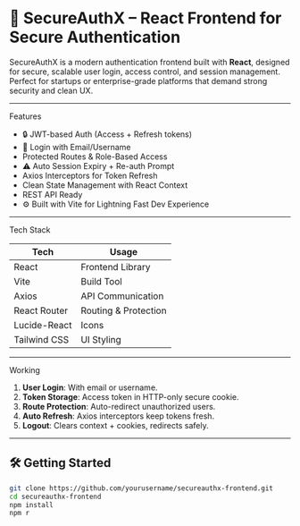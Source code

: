 # 🔐 SecureAuthX – React Frontend for Secure Authentication

SecureAuthX is a modern authentication frontend built with **React**, designed for secure, scalable user login, access control, and session management. Perfect for startups or enterprise-grade platforms that demand strong security and clean UX.

---

 Features

- 🔒 JWT-based Auth (Access + Refresh tokens)
- 👤 Login with Email/Username
-  Protected Routes & Role-Based Access
- ⚠ Auto Session Expiry + Re-auth Prompt
-  Axios Interceptors for Token Refresh
-  Clean State Management with React Context
-  REST API Ready
- ⚙ Built with Vite for Lightning Fast Dev Experience

---

  Tech Stack

| Tech       | Usage                  |
|------------|------------------------|
| React      | Frontend Library       |
| Vite       | Build Tool             |
| Axios      | API Communication      |
| React Router | Routing & Protection |
| Lucide-React | Icons                |
| Tailwind CSS | UI Styling           |

---

 Working

1. **User Login**: With email or username.
2. **Token Storage**: Access token in HTTP-only secure cookie.
3. **Route Protection**: Auto-redirect unauthorized users.
4. **Auto Refresh**: Axios interceptors keep tokens fresh.
5. **Logout**: Clears context + cookies, redirects safely.

---

## 🛠️ Getting Started

```bash
git clone https://github.com/yourusername/secureauthx-frontend.git
cd secureauthx-frontend
npm install
npm r
